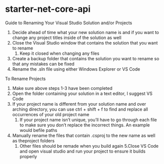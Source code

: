 # starter-net-core-api
Guide to Renaming Your Visual Studio Solution and/or Projects

1. Decide ahead of time what your new solution name is and if you want to change any project titles inside of the solution as well
2. Close the Visual Studio window that contains the solution that you want to rename
   1. Keep it closed when changing any files
3. Create a backup folder that contains the solution you want to rename so that any mistakes can be fixed
4. Rename the .sln file using either Windows Explorer or VS Code


To Rename Projects

1. Make sure above steps 1-3 have been completed
2. Open the folder containing your solution in a text editor, I suggest VS Code
3. If your project name is different from your solution name and over arching directory, you can use ctrl + shift + f to find and replace all occurrences of your old project name 
   1. If your project name isn’t unique, you’ll have to go through each file to make sure you don’t replace the incorrect things. An example would befile paths
4. Manually rename the files that contain .csproj to the new name as well as theproject folders
   1. Other files should be remade when you build again
5.Close VS Code and open visual studio and run your project to ensure it builds properly
